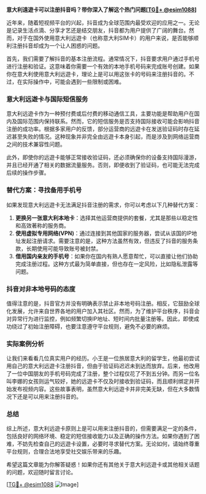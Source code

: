 **意大利遠遊卡可以注册抖音吗？带你深入了解这个热门问题[[TG💪+ @esim1088](https://t.me/s/esim1088)]**

近年来，随着短视频平台的兴起，抖音成为全球范围内最受欢迎的应用之一。无论是记录生活点滴、分享才艺还是结交朋友，抖音都为用户提供了广阔的舞台。然而，对于在国外使用意大利远遊卡（也称意大利SIM卡）的用户来说，是否能够顺利注册抖音却成为一个让人困惑的问题。

首先，我们需要了解抖音的基本注册流程。通常情况下，抖音要求用户通过手机号进行注册和验证。这意味着你需要一个有效的本地手机号码来完成账号创建。如果你在意大利使用意大利远遊卡，理论上是可以用这张卡的号码来注册抖音的。不过，在实际操作中，可能会遇到一些限制或困难。

### 意大利远遊卡与国际短信服务

意大利远遊卡作为一种预付费或后付费的移动通信工具，主要功能是帮助用户在国内及国际范围内保持联系。然而，它的短信服务是否支持国际接收可能会影响抖音注册的成功率。根据多家用户的反馈，部分运营商的远遊卡在发送验证码时存在延迟甚至失败的情况。这种现象并非完全由远遊卡本身引起，而是涉及到网络运营商之间的技术兼容性问题。

此外，即使你的远遊卡能够正常接收验证码，还必须确保你的设备支持国际漫游，并且已经开通了相关的数据流量服务。否则，即便收到了验证码，也可能无法完成后续的操作步骤。

### 替代方案：寻找备用手机号

如果发现意大利远遊卡无法满足抖音注册的需求，你可以考虑以下几种替代方案：

1. **更换另一张意大利本地卡**：选择其他运营商提供的套餐，尤其是那些以稳定性和高效著称的服务商。
2. **使用虚拟专用网络(VPN)**：通过连接到其他国家的服务器，尝试从该国的IP地址发起注册请求。需要注意的是，这种方法虽然有效，但违反了抖音的服务条款，长期使用可能导致账号被封禁。
3. **借用国内亲友的手机号**：如果你在国内有熟人愿意帮忙，可以直接让他们协助完成注册过程。这种方式最为简单直接，但也存在一定风险，比如隐私泄露等问题。

### 抖音对非本地号码的态度

值得注意的是，抖音官方并没有明确表示禁止非本地号码注册。相反，它鼓励全球化发展，允许来自世界各地的用户加入其社区。然而，为了维护平台秩序，抖音会对异常行为进行监控，例如频繁切换IP地址、短时间内批量注册等。因此，即使成功绕过了初始注册障碍，也要注意遵守平台规则，避免不必要的麻烦。

### 实际案例分析

让我们来看看几位真实用户的经历。小王是一位旅居意大利的留学生，他最初尝试用自己的意大利远遊卡注册抖音，但由于验证码迟迟未到达而放弃。后来，他改用了一位中国朋友的手机号码完成了注册，整个过程仅花了不到五分钟。而另一位名叫李娜的女孩则运气较好，她的远遊卡不仅及时接收到验证码，而且顺利绑定并开始发布视频内容。这些故事表明，虽然意大利远遊卡并非完美无缺，但在大多数情况下还是可以用来注册抖音的。

### 总结

综上所述，意大利远遊卡原则上是可以用来注册抖音的，但需要满足一定的条件，包括良好的网络环境、稳定的短信接收能力以及正确的操作方法。如果你遇到了困难，不妨先检查自己的远遊卡设置，必要时寻求替代方案。无论如何，请始终尊重平台规则，合理合法地享受社交娱乐带来的乐趣。

希望这篇文章能为你解答疑惑！如果你还有其他关于意大利远遊卡或其他相关话题的问题，欢迎随时留言讨论。

[[TG💪+ @esim1088](https://t.me/s/esim1088) ![Image](https://i.postimg.cc/4NQfJmqS/Snipaste-2025-05-13-00-14-12.png)]